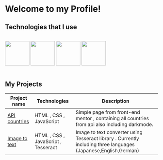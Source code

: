 
# Welcome to my Profile!

## Technologies that I use                                                                                                                                                                                                                                     

<br/>
<div width="100%">
  <img height="80" src="https://user-images.githubusercontent.com/125974589/224845400-7f32f10f-c890-4173-b737-975e8ef0eb6a.png">
  <img height="80" src="https://user-images.githubusercontent.com/125974589/224845892-84c992f3-fe94-44ee-81d3-10e4260693a7.png">
  <img height="80" src="https://static-00.iconduck.com/assets.00/node-js-icon-454x512-nztofx17.png">
  <img height="80" src="https://upload.wikimedia.org/wikipedia/commons/thumb/c/c3/Python-logo-notext.svg/115px-Python-logo-notext.svg.png">
</div>

<br/>

## My Projects
| Project name                                                                               | Technologies                                                   | Description                                                                                       |
| ------------------------------------------------------------------------------------------ | -------------------------------------------------------------- | ------------------------------------------------------------------------------------------------- |
| <a href="">API countries</a>                                                               | HTML , CSS , JavaScript                                        | Simple page from front-end mentor , containing all countries from api also including darkmode.    |
| <a href="">Image to text</a>                                                               | HTML , CSS , JavaScript , Tesseract                            | Image to text converter using Tesseract library . Currently including three languages (Japanese,English,German) |
</div>

